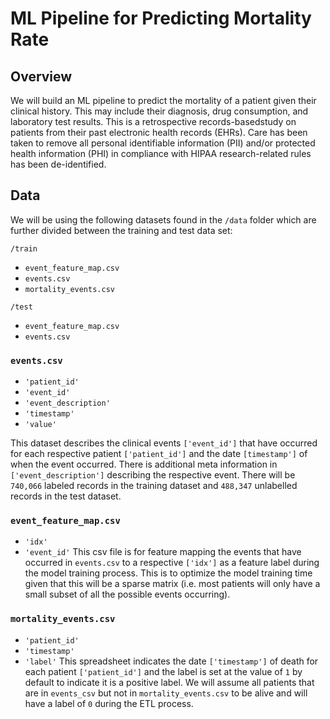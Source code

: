 # ML Pipeline for Predicting Mortality Rate

## Overview
We will build an ML pipeline to predict the mortality of a patient given their clinical history. This may include their diagnosis, drug consumption, and laboratory test results. This is a retrospective records-basedstudy on patients from their past electronic health records (EHRs). Care has been taken to remove all personal identifiable information (PII) and/or protected health information (PHI) in compliance with HIPAA research-related rules has been de-identified. 

## Data
We will be using the following datasets found in the `/data` folder which are further divided between the training and test data set:

`/train`
- `event_feature_map.csv`
- `events.csv`
- `mortality_events.csv`

`/test`
- `event_feature_map.csv`
- `events.csv`

### `events.csv`
- `'patient_id'`
- `'event_id'`
- `'event_description'`
- `'timestamp'`
- `'value'`

This dataset describes the clinical events `['event_id']` that have occurred for each respective patient `['patient_id']` and the date `[timestamp']` of when the event occurred. There is additional meta information in `['event_description']` describing the respective event. There will be `740,066` labeled records in the training dataset and `488,347` unlabelled records in the test dataset. 

### `event_feature_map.csv`
- `'idx'`
- `'event_id'`
This csv file is for feature mapping the events that have occurred in `events.csv` to a respective `['idx']` as a feature label during the model training process. This is to optimize the model training time given that this will be a sparse matrix (i.e. most patients will only have a small subset of all the possible events occurring).

### `mortality_events.csv`
- `'patient_id'`
- `'timestamp'`
- `'label'`
This spreadsheet indicates the date `['timestamp']` of death for each patient `['patient_id']` and the label is set at the value of `1` by default to indicate it is a positive label. We will assume all patients that are in `events_csv` but not in `mortality_events.csv` to be alive and will have a label of `0` during the ETL process.

